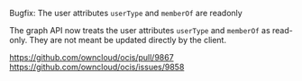 Bugfix: The user attributes `userType` and `memberOf` are readonly

The graph API now treats the user attributes `userType` and `memberOf` as
read-only. They are not meant be updated directly by the client.

https://github.com/owncloud/ocis/pull/9867
https://github.com/owncloud/ocis/issues/9858
